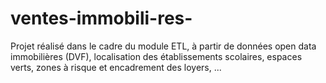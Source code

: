 # ventes-immobili-res-
Projet réalisé dans le cadre du module ETL, à partir de données open data immobilières (DVF), localisation des établissements scolaires, espaces verts, zones à risque et encadrement des loyers, ...
